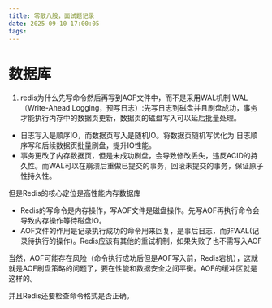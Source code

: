 ```yaml
---
title: 零散八股，面试题记录
date: 2025-09-10 17:00:05
tags:
---
```




# 数据库

1. redis为什么先写命令然后再写到AOF文件中，而不是采用WAL机制
WAL（Write-Ahead Logging，预写日志）:先写日志到磁盘并且刷盘成功，事务才能执行内存中的数据页更新，数据页的磁盘写入可以延后批量处理。

- 日志写入是顺序IO，而数据页写入是随机IO。将数据页随机写优化为 日志顺序写和后续数据页批量刷盘，提升IO性能。
- 事务更改了内存数据页，但是未成功刷盘，会导致修改丢失，违反ACID的持久性。而WAL可以在崩溃后重做已提交的事务，回滚未提交的事务，保证原子性持久性。

但是Redis的核心定位是高性能内存数据库
- Redis的写命令是内存操作，写AOF文件是磁盘操作。先写AOF再执行命令会导致内存操作等待磁盘IO。
- AOF文件的作用是记录执行成功的命令用来回复，是事后日志，而非WAL(记录待执行的操作)。Redis应该有其他的重试机制，如果失败了也不需写入AOF

当然，AOF可能存在风险（命令执行成功后但是AOF写入前，Redis宕机），这就就是AOF刷盘策略的问题了，要在性能和数据安全之间平衡。AOF的缓冲区就是这样的。

并且Redis还要检查命令格式是否正确。